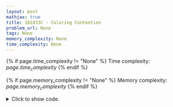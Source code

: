 ```yaml
---
layout: post
mathjax: true
title: 102433C - Coloring Contention
problem_url: None
tags: None
memory_complexity: None
time_complexity: None
---
```




{% if page.time_complexity != "None" %}
Time complexity: ${{ page.time_complexity }}$
{% endif %}

{% if page.memory_complexity != "None" %}
Memory complexity: ${{ page.memory_complexity }}$
{% endif %}

<details>
<summary>
<p style="display:inline">Click to show code.</p>
</summary>
```cpp
{% raw %}
using namespace std;
using vi = vector<int>;
const int NMAX = 1e5 + 100;
int n, m, dist[NMAX];
bool vis[NMAX];
vi g[NMAX];
void bfs(int u)
{
    queue<int> q;
    vis[u] = true;
    q.push(u);
    while (!q.empty())
    {
        u = q.front();
        q.pop();
        for (int v : g[u])
        {
            if (not vis[v])
            {
                vis[v] = true;
                dist[v] = dist[u] + 1;
                q.push(v);
            }
        }
    }
}
int main(void)
{
    int n, m, u, v;
    cin >> n >> m;
    for (int i = 0; i < m; ++i)
    {
        cin >> u >> v;
        g[u].push_back(v);
        g[v].push_back(u);
    }
    bfs(1);
    cout << dist[n] - 1 << endl;
    return 0;
}

{% endraw %}
```
</details>

